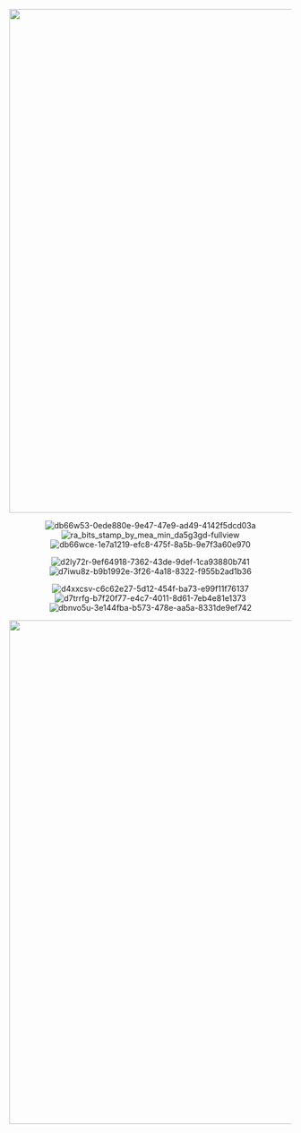 <p align="center">
  
<img src='https://github.com/crunchypeanutt/crunchypeanutt/assets/168962615/889f5f53-0ae3-4ccb-9ac2-5278744022f4' width="900">

<p align="center"

![db66w53-0ede880e-9e47-47e9-ad49-4142f5dcd03a](https://github.com/crunchypeanutt/crunchypeanutt/assets/168962615/3d344b09-fccb-46c0-8c17-6a3b3e17486a)
![ra_bits_stamp_by_mea_min_da5g3gd-fullview](https://github.com/crunchypeanutt/crunchypeanutt/assets/168962615/075ba115-0a65-4a77-9837-6f4216f73223)
![db66wce-1e7a1219-efc8-475f-8a5b-9e7f3a60e970](https://github.com/crunchypeanutt/crunchypeanutt/assets/168962615/c8459a01-7ab3-4310-a37b-43cf488b643b)
>

<p align="center"
  
![d2ly72r-9ef64918-7362-43de-9def-1ca93880b741](https://github.com/crunchypeanutt/crunchypeanutt/assets/168962615/862bc255-9cf3-4939-9da0-1d15615bcd5d)
![d7iwu8z-b9b1992e-3f26-4a18-8322-f955b2ad1b36](https://github.com/crunchypeanutt/crunchypeanutt/assets/168962615/b76edd69-9bcc-42c8-af67-bf218023b609)
>

<p align="center"

![d4xxcsv-c6c62e27-5d12-454f-ba73-e99f11f76137](https://github.com/crunchypeanutt/crunchypeanutt/assets/168962615/d0aeba4a-c97f-4389-9008-09d08a566f0a)
![d7trrfg-b7f20f77-e4c7-4011-8d61-7eb4e81e1373](https://github.com/crunchypeanutt/crunchypeanutt/assets/168962615/403bec54-7fb0-49b9-a3e7-8a71f84a2d33)
![dbnvo5u-3e144fba-b573-478e-aa5a-8331de9ef742](https://github.com/crunchypeanutt/crunchypeanutt/assets/168962615/cf450f92-f7bd-4c51-adb0-fc8bf04e97b1)
>

<p align="center">
  
<img src='https://github.com/crunchypeanutt/crunchypeanutt/assets/168962615/889f5f53-0ae3-4ccb-9ac2-5278744022f4' width="900">

<!--
**crunchypeanutt/crunchypeanutt** is a ✨ _special_ ✨ repository because its `README.md` (this file) appears on your GitHub profile.

Here are some ideas to get you started:

- 🔭 I’m currently working on ...
- 🌱 I’m currently learning ...
- 👯 I’m looking to collaborate on ...
- 🤔 I’m looking for help with ...
- 💬 Ask me about ...
- 📫 How to reach me: ...
- 😄 Pronouns: ...
- ⚡ Fun fact: ...
-->
